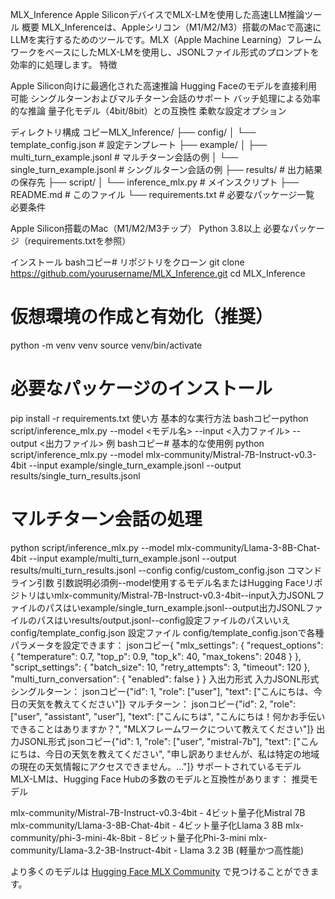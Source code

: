 MLX_Inference
Apple SiliconデバイスでMLX-LMを使用した高速LLM推論ツール
概要
MLX_Inferenceは、Appleシリコン（M1/M2/M3）搭載のMacで高速にLLMを実行するためのツールです。MLX（Apple Machine Learning）フレームワークをベースにしたMLX-LMを使用し、JSONLファイル形式のプロンプトを効率的に処理します。
特徴

Apple Silicon向けに最適化された高速推論
Hugging Faceのモデルを直接利用可能
シングルターンおよびマルチターン会話のサポート
バッチ処理による効率的な推論
量子化モデル（4bit/8bit）との互換性
柔軟な設定オプション

ディレクトリ構成
コピーMLX_Inference/
├── config/
│   └── template_config.json   # 設定テンプレート
├── example/
│   ├── multi_turn_example.jsonl    # マルチターン会話の例
│   └── single_turn_example.jsonl   # シングルターン会話の例
├── results/                  # 出力結果の保存先
├── script/
│   └── inference_mlx.py      # メインスクリプト
├── README.md                 # このファイル
└── requirements.txt          # 必要なパッケージ一覧
必要条件

Apple Silicon搭載のMac（M1/M2/M3チップ）
Python 3.8以上
必要なパッケージ（requirements.txtを参照）

インストール
bashコピー# リポジトリをクローン
git clone https://github.com/yourusername/MLX_Inference.git
cd MLX_Inference

# 仮想環境の作成と有効化（推奨）
python -m venv venv
source venv/bin/activate

# 必要なパッケージのインストール
pip install -r requirements.txt
使い方
基本的な実行方法
bashコピーpython script/inference_mlx.py --model <モデル名> --input <入力ファイル> --output <出力ファイル>
例
bashコピー# 基本的な使用例
python script/inference_mlx.py --model mlx-community/Mistral-7B-Instruct-v0.3-4bit --input example/single_turn_example.jsonl --output results/single_turn_results.jsonl

# マルチターン会話の処理
python script/inference_mlx.py --model mlx-community/Llama-3-8B-Chat-4bit --input example/multi_turn_example.jsonl --output results/multi_turn_results.jsonl --config config/custom_config.json
コマンドライン引数
引数説明必須例--model使用するモデル名またはHugging Faceリポジトリはいmlx-community/Mistral-7B-Instruct-v0.3-4bit--input入力JSONLファイルのパスはいexample/single_turn_example.jsonl--output出力JSONLファイルのパスはいresults/output.jsonl--config設定ファイルのパスいいえconfig/template_config.json
設定ファイル
config/template_config.jsonで各種パラメータを設定できます：
jsonコピー{
  "mlx_settings": {
    "request_options": {
      "temperature": 0.7,
      "top_p": 0.9,
      "top_k": 40,
      "max_tokens": 2048
    }
  },
  "script_settings": {
    "batch_size": 10,
    "retry_attempts": 3,
    "timeout": 120
  },
  "multi_turn_conversation": {
    "enabled": false
  }
}
入出力形式
入力JSONL形式
シングルターン：
jsonコピー{"id": 1, "role": ["user"], "text": ["こんにちは、今日の天気を教えてください"]}
マルチターン：
jsonコピー{"id": 2, "role": ["user", "assistant", "user"], "text": ["こんにちは", "こんにちは！何かお手伝いできることはありますか？", "MLXフレームワークについて教えてください"]}
出力JSONL形式
jsonコピー{"id": 1, "role": ["user", "mistral-7b"], "text": ["こんにちは、今日の天気を教えてください", "申し訳ありませんが、私は特定の地域の現在の天気情報にアクセスできません。..."]}
サポートされているモデル
MLX-LMは、Hugging Face Hubの多数のモデルと互換性があります：
推奨モデル

mlx-community/Mistral-7B-Instruct-v0.3-4bit - 4ビット量子化Mistral 7B
mlx-community/Llama-3-8B-Chat-4bit - 4ビット量子化Llama 3 8B
mlx-community/phi-3-mini-4k-8bit - 8ビット量子化Phi-3-mini
mlx-community/Llama-3.2-3B-Instruct-4bit - Llama 3.2 3B (軽量かつ高性能)

より多くのモデルは [Hugging Face MLX Community](https://huggingface.co/mlx-community) で見つけることができます。